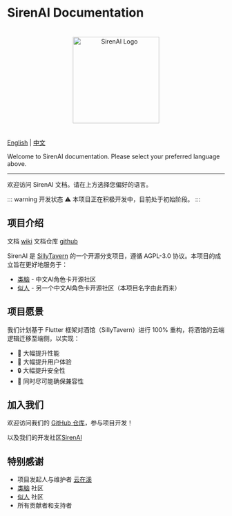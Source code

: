 # SirenAI Documentation

<div style="text-align: center">
  <img src="/images/logo-v8.png" alt="SirenAI Logo" style="width: 200px; margin: 20px 0;">
</div>

[English](./en/index.md) | [中文](./zh/index.md)

Welcome to SirenAI documentation. Please select your preferred language above.

---

欢迎访问 SirenAI 文档。请在上方选择您偏好的语言。

::: warning 开发状态
⚠️ 本项目正在积极开发中，目前处于初始阶段。
:::

## 项目介绍

文档 [wiki](https://docs.sirenai.org)
文档仓库 [github](https://github.com/yunzaixi-dev/sirenai-docs)

SirenAI 是 [SillyTavern](https://github.com/SillyTavern/SillyTavern) 的一个开源分支项目，遵循 AGPL-3.0 协议。本项目的成立旨在更好地服务于：

- [类脑](https://discord.gg/bNmEB4SK9h) - 中文AI角色卡开源社区
- [似人](https://discord.gg/f6VfJU86SQ) - 另一个中文AI角色卡开源社区（本项目名字由此而来）

## 项目愿景

我们计划基于 Flutter 框架对酒馆（SillyTavern）进行 100% 重构，将酒馆的云端逻辑迁移至端侧，以实现：

- 🚀 大幅提升性能
- 💫 大幅提升用户体验
- 🔒 大幅提升安全性
- 🔄 同时尽可能确保兼容性

## 加入我们

欢迎访问我们的 [GitHub 仓库](https://github.com/yunzaixi-dev/sirenai)，参与项目开发！

以及我们的开发社区[SirenAI](https://discord.gg/mBD77vwUCB)

## 特别感谢

- 项目发起人与维护者 [云在溪](https://zaixi.dev)
- [类脑](https://discord.gg/bNmEB4SK9h) 社区
- [似人](https://discord.gg/f6VfJU86SQ) 社区
- 所有贡献者和支持者
